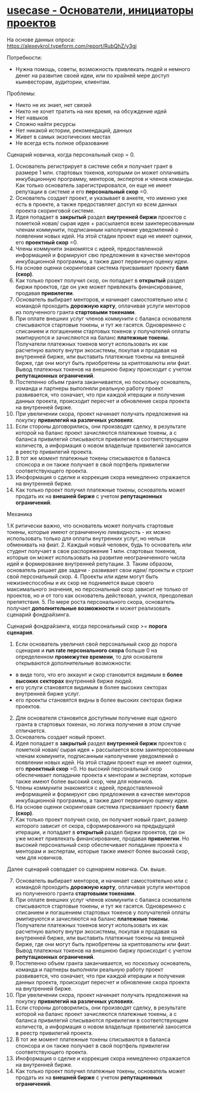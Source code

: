 # [usecase - Основатели, инициаторы проектов](https://github.com/SerendipityLab/CFSP/blob/master/preWP/rev_2.01_12-28-2017.md#%D0%9E%D1%81%D0%BD%D0%BE%D0%B2%D0%B0%D1%82%D0%B5%D0%BB%D0%B8-%D0%B8%D0%BD%D0%B8%D1%86%D0%B8%D0%B0%D1%82%D0%BE%D1%80%D1%8B-%D0%BF%D1%80%D0%BE%D0%B5%D0%BA%D1%82%D0%BE%D0%B2)

На основе данных опроса: https://alexeykrol.typeform.com/report/RubQhZ/y3gj

Потребности:

- Нужна помощь, советы, возможность привлекать людей и немного денег на развитие своей идеи, или по крайней мере доступ кьинвесторам, аудитории, клиентам.

Проблемы:

- Никто не их знает, нет связей
- Никто не хочет тратить на них время, на обсуждение идей
- Нет навыков
- Сложно найти ресурсы
- Нет никакой истории, рекомендаций, данных
- Живет в самых экзотических местах
- Не всегда есть полное образование

Сценарий новичка, когда персональный скор = 0.


1. Основатель регистрирует в системе себя и получает грант в размере 1 млн. стартовых токенов, которыми он может оплачивать инкубационную программу, менторов, экспертов и членов команды. Как только основатель зарегистрировался, он еще не имеет репутации в системе и его **персональный скор** =0.
2. Основатель создает проект, и указывает в анкете, что именно уже есть в проекте, а также предоставляет доступ ко всем данных проекта скоринговой системе.
3. Идея попадает в **закрытый** раздел **внутренней биржи** проектов с пометкой новая/ сырая идея + рассылается всем заинтересованным членам коммунити, подписанным наполучение уведомлений о появлении новых идей. На этой стадии проект еще не имеет оценки, его **проектный скор** =0.
4. Члены коммунити знакомятся с идеей, предоставленной информацией и формируют свю предложения в качестве менторов инкубационной программы, а также дают первичную оценку идеи.
5. На основе оценки скоринговая система присваивает проекту **балл (скор)**.
6. Как только проект получил скор, он попадает в **открытый** раздел биржи проектов, где он уже может привлекать финансирование, продавая **привилегии**.
7. Основатель выбирает менторов, и начинает самостоятельно или с командой проходить **дорожную карту**, оплачивая услуги менторов из полученного гранта **стартовыми токенами**.
8. При оплате внешних услуг членов коммунити с баланса основателя списываются стартовые токены, и тут же гасятся. Одновремнно с списанием и погашением стартовых токенов у получателей оплаты эмитируются и зачисляются на баланс **платежные токены**. Получатели платежных токенов могут использовать их как расчетную валюту внутри экосистемы, покупая и продавая на внутренней бирже, или выставить платежные токены на внешней бирже, где они могут быть приобретены за криптовалюты или фиат. Вывод платежных токенов на внешнюю биржу происходит с учетом **репутационных ограничений**.
9. Постепенно объем гранта заканчивается, но поскольку основатель, команда и партнеры выполняли реальную работу проект развивается, что означает, что при каждой итерации и получения данных проекта, происходит пересчет и обновление скора проекта на внутренней бирже.
10. При увеличении скора, проект начинает получать предложения на покупку **привилегий на различных условиях**.
11. Если стороны договорились, они производят сделку, в результате которой на баланс проект зачисляются платежные токены, а с баланса привилегий списываются привилегии в соответствующем количеств, а информация о новом владельце привилегий заносится в реестр привилегий проекта. 
11. В тот же момент платежные токены списываются в баланса спонсора и он также получает в свой портфель привилегии соответствующего проекта.
12. Иноформация о сделке и коррекция скора немедленно отражается на внутренней бирже.
13. Как только проект получил платежные токены, основатель может продать их на **внешней бирже** с учетом **репутационных ограничений**.

Механика

1.К ритически важно, что основатель может получать стартовые токены, которые имеют ограниченную ликвидность - их можно использовать только для оплаты внутренних услуг, но нельзя обменивать на фиат. 
2. Каждый новый человек, будь то основатель или студент получает в свое распоряжение 1 млн. стартовых токенов, которые он может использовать на развитие неограниченного числа идей и формирование внутренней репутации. 
3. Таким образом, основатель решает две задачи - развивает свои идеи/ проекты и строит свой персональный скор. 
4. Проекты или идем могут быть нежизнеспособны и их скор не поднимется выше своего максимального значения, но персональный скор зависит не только от проектов, но и от того как основатель действовал, учился, преодолевал препятствия.
5. По мере роста персонального скора, основатель получает **дополнительные возможности** и может реализовать сценарий фондрайзинга.

Сценарий фондрайзинга, когда персональный скор >= **порога сценария**.

1. Если основатель увеличил свой персональный скор до порога сценария и **run rate персонального скора** больше 0 на определенном **промежутке времени**, то для основателя открываются дополнительные возможности:

* в виде того, что его эккаунт и скор становится видимым в **более высоких секторах** внутренней бирже людей.
* его услуги становятся видимым в более высоких секторах внутренней бирже услуг.
* его проекты становятся видны в более высоких секторах биржи проектов.

2. Для основателя становится доступным получение еще одного гранта в стартовых токенах, но логика получения в этом случае отличается.
3. Основатель создает новый проект.
3. Идея попадает в **закрытый** раздел **внутренней биржи** проектов с пометкой новая/ сырая идея + рассылается всем заинтересованным членам коммунити, подписанным наполучение уведомлений о появлении новых идей. На этой стадии проект еще не имеет оценки, его **проектный скор** =0. Но высокий персональный скор обеспечивает попадание проекта к менторам и экспертам, которые также имеют более высокий скор, чем для новичков.
4. Члены коммунити знакомятся с идеей, предоставленной информацией и формируют свю предложения в качестве менторов инкубационной программы, а также дают первичную оценку идеи.
5. На основе оценки скоринговая система присваивает проекту **балл (скор)**.
6. Как только проект получил скор, он получает новый грант, размер которого зависит от скора, сформированного на предыдущей итерации, и попадает в **открытый** раздел биржи проектов, где он уже может привлекать финансирование, продавая **привилегии**. Но высокий персональный скор обеспечивает попадание проекта к менторам и экспертам, которые также имеют более высокий скор, чем для новичков.

Далее сценарий совпадает со сценарием новичка. См. выше.

7. Основатель выбирает менторов, и начинает самостоятельно или с командой проходить **дорожную карту**, оплачивая услуги менторов из полученного гранта **стартовыми токенами**.
8. При оплате внешних услуг членов коммунити с баланса основателя списываются стартовые токены, и тут же гасятся. Одновремнно с списанием и погашением стартовых токенов у получателей оплаты эмитируются и зачисляются на баланс **платежные токены**. Получатели платежных токенов могут использовать их как расчетную валюту внутри экосистемы, покупая и продавая на внутренней бирже, или выставить платежные токены на внешней бирже, где они могут быть приобретены за криптовалюты или фиат. Вывод платежных токенов на внешнюю биржу происходит с учетом **репутационных ограничений**.
9. Постепенно объем гранта заканчивается, но поскольку основатель, команда и партнеры выполняли реальную работу проект развивается, что означает, что при каждой итерации и получения данных проекта, происходит пересчет и обновление скора проекта на внутренней бирже.
10. При увеличении скора, проект начинает получать предложения на покупку **привилегий на различных условиях**.
11. Если стороны договорились, они производят сделку, в результате которой на баланс проект зачисляются платежные токены, а с баланса привилегий списываются привилегии в соответствующем количеств, а информация о новом владельце привилегий заносится в реестр привилегий проекта. 
11. В тот же момент платежные токены списываются в баланса спонсора и он также получает в свой портфель привилегии соответствующего проекта.
12. Иноформация о сделке и коррекция скора немедленно отражается на внутренней бирже.
13. Как только проект получил платежные токены, основатель может продать их на **внешней бирже** с учетом **репутационных ограничений**.

